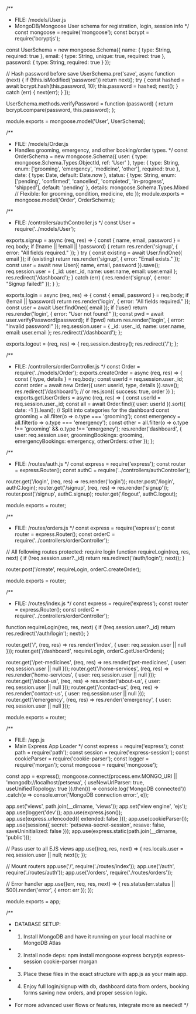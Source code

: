 /**
 * FILE: /models/User.js
 * MongoDB/Mongoose User schema for registration, login, session info
 */
const mongoose = require('mongoose');
const bcrypt = require('bcryptjs');

const UserSchema = new mongoose.Schema({
  name: { type: String, required: true },
  email: { type: String, unique: true, required: true },
  password: { type: String, required: true }
});

// Hash password before save
UserSchema.pre('save', async function (next) {
  if (!this.isModified('password')) return next();
  try {
    const hashed = await bcrypt.hash(this.password, 10);
    this.password = hashed;
    next();
  } catch (err) { next(err); }
});

UserSchema.methods.verifyPassword = function (password) {
  return bcrypt.compare(password, this.password);
};

module.exports = mongoose.model('User', UserSchema);


/**
 * FILE: /models/Order.js
 * Handles grooming, emergency, and other booking/order types.
 */
const OrderSchema = new mongoose.Schema({
  user: { type: mongoose.Schema.Types.ObjectId, ref: 'User' },
  type: { type: String, enum: ['grooming', 'emergency', 'medicine', 'other'], required: true },
  date: { type: Date, default: Date.now },
  status: { type: String, enum: ['pending', 'confirmed', 'cancelled', 'completed', 'in-progress', 'shipped'], default: 'pending' },
  details: mongoose.Schema.Types.Mixed // Flexible: for grooming, condition, medicine, etc
});
module.exports = mongoose.model('Order', OrderSchema);


/**
 * FILE: /controllers/authController.js
 */
const User = require('../models/User');

exports.signup = async (req, res) => {
  const { name, email, password } = req.body;
  if (!name || !email || !password) {
    return res.render('signup', { error: "All fields required." });
  }
  try {
    const existing = await User.findOne({ email });
    if (existing) return res.render('signup', { error: "Email exists." });
    const user = await new User({ name, email, password }).save();
    req.session.user = { _id: user._id, name: user.name, email: user.email };
    res.redirect('/dashboard');
  } catch (err) {
    res.render('signup', { error: "Signup failed!" });
  }
};

exports.login = async (req, res) => {
  const { email, password } = req.body;
  if (!email || !password) return res.render('login', { error: "All fields required." });
  const user = await User.findOne({ email });
  if (!user) return res.render('login', { error: "User not found!" });
  const pwd = await user.verifyPassword(password);
  if (!pwd) return res.render('login', { error: "Invalid password!" });
  req.session.user = { _id: user._id, name: user.name, email: user.email };
  res.redirect('/dashboard');
};

exports.logout = (req, res) => {
  req.session.destroy();
  res.redirect('/');
};


/**
 * FILE: /controllers/orderController.js
 */
const Order = require('../models/Order');
exports.createOrder = async (req, res) => {
  const { type, details } = req.body;
  const userId = req.session.user._id;
  const order = await new Order({ user: userId, type, details }).save();
  res.redirect('/dashboard'); // or res.json({ success: true, order })
};
exports.getUserOrders = async (req, res) => {
  const userId = req.session.user._id;
  const all = await Order.find({ user: userId }).sort({ date: -1 }).lean();
  // Split into categories for the dashboard
  const grooming = all.filter(o => o.type === 'grooming');
  const emergency = all.filter(o => o.type === 'emergency');
  const other = all.filter(o => o.type !== 'grooming' && o.type !== 'emergency');
  res.render('dashboard', {
    user: req.session.user,
    groomingBookings: grooming,
    emergencyBookings: emergency,
    otherOrders: other
  });
};


/**
 * FILE: /routes/auth.js
 */
const express = require('express');
const router = express.Router();
const authC = require('../controllers/authController');

router.get('/login', (req, res) => res.render('login'));
router.post('/login', authC.login);
router.get('/signup', (req, res) => res.render('signup'));
router.post('/signup', authC.signup);
router.get('/logout', authC.logout);

module.exports = router;


/**
 * FILE: /routes/orders.js
 */
const express = require('express');
const router = express.Router();
const orderC = require('../controllers/orderController');

// All following routes protected: require login
function requireLogin(req, res, next) {
  if (!req.session.user?._id) return res.redirect('/auth/login');
  next();
}

router.post('/create', requireLogin, orderC.createOrder);

module.exports = router;


/**
 * FILE: /routes/index.js
 */
const express = require('express');
const router = express.Router();
const orderC = require('../controllers/orderController');

function requireLogin(req, res, next) {
  if (!req.session.user?._id) return res.redirect('/auth/login');
  next();
}

router.get('/', (req, res) => res.render('index', { user: req.session.user || null }));
router.get('/dashboard', requireLogin, orderC.getUserOrders);

router.get('/pet-medicines', (req, res) => res.render('pet-medicines', { user: req.session.user || null }));
router.get('/home-services', (req, res) => res.render('home-services', { user: req.session.user || null }));
router.get('/about-us', (req, res) => res.render('about-us', { user: req.session.user || null }));
router.get('/contact-us', (req, res) => res.render('contact-us', { user: req.session.user || null }));
router.get('/emergency', (req, res) => res.render('emergency', { user: req.session.user || null }));

module.exports = router;


/**
 * FILE: /app.js
 * Main Express App Loader
 */
const express = require('express');
const path = require('path');
const session = require('express-session');
const cookieParser = require('cookie-parser');
const logger = require('morgan');
const mongoose = require('mongoose');

const app = express();
mongoose.connect(process.env.MONGO_URI || 'mongodb://localhost/petsewa', {
  useNewUrlParser: true,
  useUnifiedTopology: true
}).then(() => console.log('MongoDB connected'))
  .catch(e => console.error('MongoDB connection error:', e));

app.set('views', path.join(__dirname, 'views'));
app.set('view engine', 'ejs');
app.use(logger('dev'));
app.use(express.json());
app.use(express.urlencoded({ extended: false }));
app.use(cookieParser());
app.use(session({
  secret: 'petsewa-secret-session',
  resave: false,
  saveUninitialized: false
}));
app.use(express.static(path.join(__dirname, 'public')));

// Pass user to all EJS views
app.use((req, res, next) => {
  res.locals.user = req.session.user || null;
  next();
});

// Mount routers
app.use('/', require('./routes/index'));
app.use('/auth', require('./routes/auth'));
app.use('/orders', require('./routes/orders'));

// Error handler
app.use((err, req, res, next) => {
  res.status(err.status || 500).render('error', { error: err });
});

module.exports = app;

/**
 * DATABASE SETUP:
 * 1. Install MongoDB and have it running on your local machine or MongoDB Atlas
 * 2. Install node deps: npm install mongoose express bcryptjs express-session cookie-parser morgan
 * 3. Place these files in the exact structure with app.js as your main app.
 * 4. Enjoy full login/signup with db, dashboard data from orders, booking forms saving new orders, and proper session logic.
 *
 * For more advanced user flows or features, integrate more as needed!
 */